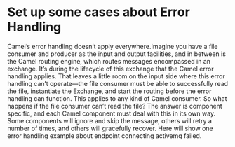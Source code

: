 Set up some cases about Error Handling
====================================
Camel’s error handling doesn’t apply everywhere.Imagine you have a file consumer and producer as the input and output facilities, and in between is the Camel routing engine, which routes messages encompassed in an exchange. It’s during the lifecycle of this exchange that the Camel error handling applies. That leaves a little room on the input side where this error handling can’t operate—the file consumer must be able to successfully read the file, instantiate the Exchange, and start the routing before the error handling can function. This applies to any kind of Camel consumer.
So what happens if the file consumer can’t read the file? The answer is component specific, and each Camel component must deal with this in its own way. Some components will ignore and skip the message, others will retry a number of times, and others will gracefully recover. Here will show one error handling example about endpoint connecting activemq failed.


